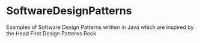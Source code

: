 # SoftwareDesignPatterns
Examples of Software Design Patterns written in Java which are inspired by the Head First Design Patterns Book
